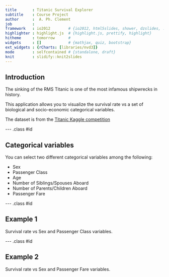 ```yaml
---
title       : Titanic Survival Explorer
subtitle    : Course Project 
author      :  A. Ph. Clement
job         : 
framework   : io2012        # {io2012, html5slides, shower, dzslides, ...}
highlighter : highlight.js  # {highlight.js, prettify, highlight}
hitheme     : tomorrow      # 
widgets     : []            # {mathjax, quiz, bootstrap}
ext_widgets : {rCharts: [libraries/nvd3]}
mode        : selfcontained # {standalone, draft}
knit        : slidify::knit2slides
---
```


## Introduction

The sinking of the RMS Titanic is one of the most infamous shipwrecks in history. 

This application allows you to visualize the survival rate vs a set of biological and socio-economic categorical variables.

The dataset is from the <a href="https://www.kaggle.com/c/titanic-gettingStarted/data" target='_blank'>Titanic Kaggle competition</a>

--- .class #id 

## Categorical variables

You can select two different categorical variables among the following:

- Sex
- Passenger Class
- Age
- Number of Siblings/Spouses Aboard
- Number of Parents/Children Aboard
- Passenger Fare

--- .class #id 

## Example 1

Survival rate vs Sex and Passenger Class variables. 


<div id = 'sample1' class = 'rChart nvd3'></div>
<script type='text/javascript'>
 $(document).ready(function(){
      drawsample1()
    });
    function drawsample1(){  
      var opts = {
 "dom": "sample1",
"width":    600,
"height":    400,
"x": "Sex",
"y": "ratio",
"group": "Pclass",
"type": "multiBarChart",
"id": "sample1" 
},
        data = [
 {
 "Sex": "female",
"Pclass": "1",
"total": 91,
"len": 94,
"ratio": 0.968085106383 
},
{
 "Sex": "female",
"Pclass": "2",
"total": 70,
"len": 76,
"ratio": 0.9210526315789 
},
{
 "Sex": "female",
"Pclass": "3",
"total": 72,
"len": 144,
"ratio":            0.5 
},
{
 "Sex": "male",
"Pclass": "1",
"total": 45,
"len": 122,
"ratio": 0.3688524590164 
},
{
 "Sex": "male",
"Pclass": "2",
"total": 17,
"len": 108,
"ratio": 0.1574074074074 
},
{
 "Sex": "male",
"Pclass": "3",
"total": 47,
"len": 347,
"ratio": 0.135446685879 
} 
]
  
      if(!(opts.type==="pieChart" || opts.type==="sparklinePlus" || opts.type==="bulletChart")) {
        var data = d3.nest()
          .key(function(d){
            //return opts.group === undefined ? 'main' : d[opts.group]
            //instead of main would think a better default is opts.x
            return opts.group === undefined ? opts.y : d[opts.group];
          })
          .entries(data);
      }
      
      if (opts.disabled != undefined){
        data.map(function(d, i){
          d.disabled = opts.disabled[i]
        })
      }
      
      nv.addGraph(function() {
        var chart = nv.models[opts.type]()
          .width(opts.width)
          .height(opts.height)
          
        if (opts.type != "bulletChart"){
          chart
            .x(function(d) { return d[opts.x] })
            .y(function(d) { return d[opts.y] })
        }
          
         
        
          
        

        
        
        
      
       d3.select("#" + opts.id)
        .append('svg')
        .datum(data)
        .transition().duration(500)
        .call(chart);

       nv.utils.windowResize(chart.update);
       return chart;
      });
    };
</script>

--- .class #id 

## Example 2

Survival rate vs Sex and Passenger Fare variables. 


<div id = 'sample2' class = 'rChart nvd3'></div>
<script type='text/javascript'>
 $(document).ready(function(){
      drawsample2()
    });
    function drawsample2(){  
      var opts = {
 "dom": "sample2",
"width":    600,
"height":    400,
"x": "Sex",
"y": "ratio",
"group": "FareSlice",
"type": "multiBarChart",
"id": "sample2" 
},
        data = [
 {
 "Sex": "female",
"FareSlice": "[ 0.00,  7.88)",
"total": 26,
"len": 38,
"ratio": 0.6842105263158 
},
{
 "Sex": "female",
"FareSlice": "[ 7.88, 10.52)",
"total": 19,
"len": 36,
"ratio": 0.5277777777778 
},
{
 "Sex": "female",
"FareSlice": "[10.52, 22.02)",
"total": 54,
"len": 77,
"ratio": 0.7012987012987 
},
{
 "Sex": "female",
"FareSlice": "[22.02, 40.12)",
"total": 48,
"len": 70,
"ratio": 0.6857142857143 
},
{
 "Sex": "female",
"FareSlice": "[40.12,512.33]",
"total": 86,
"len": 93,
"ratio": 0.9247311827957 
},
{
 "Sex": "male",
"FareSlice": "[ 0.00,  7.88)",
"total": 13,
"len": 141,
"ratio": 0.09219858156028 
},
{
 "Sex": "male",
"FareSlice": "[ 7.88, 10.52)",
"total": 18,
"len": 148,
"ratio": 0.1216216216216 
},
{
 "Sex": "male",
"FareSlice": "[10.52, 22.02)",
"total": 19,
"len": 95,
"ratio":            0.2 
},
{
 "Sex": "male",
"FareSlice": "[22.02, 40.12)",
"total": 32,
"len": 110,
"ratio": 0.2909090909091 
},
{
 "Sex": "male",
"FareSlice": "[40.12,512.33]",
"total": 27,
"len": 83,
"ratio": 0.3253012048193 
} 
]
  
      if(!(opts.type==="pieChart" || opts.type==="sparklinePlus" || opts.type==="bulletChart")) {
        var data = d3.nest()
          .key(function(d){
            //return opts.group === undefined ? 'main' : d[opts.group]
            //instead of main would think a better default is opts.x
            return opts.group === undefined ? opts.y : d[opts.group];
          })
          .entries(data);
      }
      
      if (opts.disabled != undefined){
        data.map(function(d, i){
          d.disabled = opts.disabled[i]
        })
      }
      
      nv.addGraph(function() {
        var chart = nv.models[opts.type]()
          .width(opts.width)
          .height(opts.height)
          
        if (opts.type != "bulletChart"){
          chart
            .x(function(d) { return d[opts.x] })
            .y(function(d) { return d[opts.y] })
        }
          
         
        
          
        

        
        
        
      
       d3.select("#" + opts.id)
        .append('svg')
        .datum(data)
        .transition().duration(500)
        .call(chart);

       nv.utils.windowResize(chart.update);
       return chart;
      });
    };
</script>
